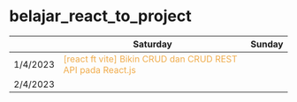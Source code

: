 # belajar_react_to_project

|            | Saturday      | Sunday         | 
| ------     | --------------| -------------- | 
| 1/4/2023   | <span style="color:#f0ad4e"> [react ft vite] Bikin CRUD dan CRUD REST API pada React.js </span> | <span style="color:#5cb85c"></span> | 
| 2/4/2023   | <span style="color:#d9534f"></span> | <span style="color:#428bca"></span> | 
